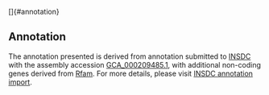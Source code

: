 []{#annotation}

Annotation
----------

The annotation presented is derived from annotation submitted to
[INSDC](http://www.insdc.org) with the assembly accession
[GCA\_000209485.1](http://www.ebi.ac.uk/ena/data/view/GCA_000209485.1),
with additional non-coding genes derived from
[Rfam](http://rfam.xfam.org/). For more details, please visit [INSDC
annotation
import](http://ensemblgenomes.org/info/data/insdc_annotation).
